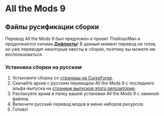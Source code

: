 # All the Mods 9

## Файлы русификации сборки

Перевод All the Mods 9 был предложен в проект TheAnaxMan и продолжается силами [**Дефлекты**](https://github.com/RushanM)! В данный момент перевод не готов, но уже переводит некоторые квесты в сборке, поэтому вы можете им воспользоваться.

### Установка сборки на русском

1. Установите сборку со [страницы на CurseForge](https://www.curseforge.com/minecraft/modpacks/all-the-mods-9/files/all?page=1&pageSize=20).
2. Скачайте архив с русским переводом All the Mods 9 с последнего альфа-выпуска на [странице выпусков этого репозитория](https://github.com/RushanM/Minecraft-Mods-Russian-Translation/releases).
3. Распакуйте архив в папку вашей установки All the Mods 9 с заменой файлов.
4. Включите русский перевод модов в меню наборов ресурсов.
5. Готово!
